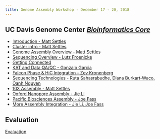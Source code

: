```yaml
---
title: Genome Assembly Workshop - December 17 - 20, 2018
---
```


## UC Davis Genome Center [*Bioinformatics Core*](http://bioinformatics.ucdavis.edu/)

* [Introduction - Matt Settles](slides/introduction.pdf)
* [Cluster intro - Matt Settles](cluster-slurm/cluster.md)
* [Genome Assembly Overview - Matt Settles](slides/assembly_talk.pdf)
* [Sequencing Overview - Lutz Froenicke](dnatech-overview.md)
* [Getting Connected](logging-in.md)
* [KAT and Data QA/QC - Gonzalo Garcia](garcia.md)
* [Falcon Phase & HiC Integration - Zev Kronenberg](kronenberg.md)
* [Sequencing Technologies - Ruta Sahasrabudhe, Diana Burkart-Waco, Oanh Nguyen](seqtech.md)
* [10X Assembly - Matt Settles](10X.md)
* [Oxford Nanopore Assembly - Jie Li](ONT.md)
* [Pacific Biosciences Assembly - Joe Fass](pacbio/PB.md)
* [More Assembly Integration - Jie Li, Joe Fass](integration.md)

Evaluation
----------

[Evaluation]()
